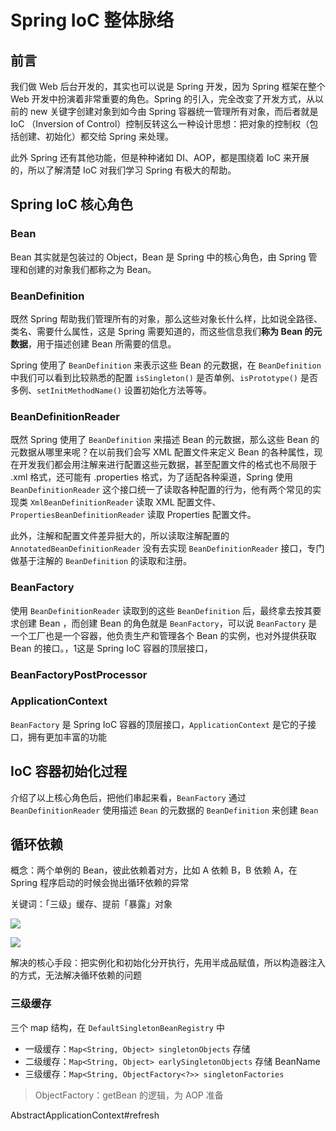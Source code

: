 # Spring IoC 整体脉络



## 前言

我们做 Web 后台开发的，其实也可以说是 Spring 开发，因为 Spring 框架在整个 Web 开发中扮演着非常重要的角色。Spring 的引入，完全改变了开发方式，从以前的 new 关键字创建对象到如今由 Spring 容器统一管理所有对象，而后者就是 IoC （Inversion of Control）控制反转这么一种设计思想：把对象的控制权（包括创建、初始化）都交给 Spring 来处理。

此外 Spring 还有其他功能，但是种种诸如 DI、AOP，都是围绕着 IoC 来开展的，所以了解清楚 IoC 对我们学习 Spring 有极大的帮助。



## Spring IoC 核心角色

### Bean

Bean 其实就是包装过的 Object，Bean 是 Spring 中的核心角色，由 Spring 管理和创建的对象我们都称之为 Bean。



### BeanDefinition

既然 Spring 帮助我们管理所有的对象，那么这些对象长什么样，比如说全路径、类名、需要什么属性，这是 Spring 需要知道的，而这些信息我们**称为 Bean 的元数据**，用于描述创建 Bean 所需要的信息。

Spring 使用了 `BeanDefinition` 来表示这些 Bean 的元数据，在 `BeanDefinition` 中我们可以看到比较熟悉的配置 `isSingleton()` 是否单例、`isPrototype()` 是否多例、`setInitMethodName()` 设置初始化方法等等。



### BeanDefinitionReader

既然 Spring 使用了 `BeanDefinition` 来描述 Bean 的元数据，那么这些 Bean 的元数据从哪里来呢？在以前我们会写 XML 配置文件来定义 Bean 的各种属性，现在开发我们都会用注解来进行配置这些元数据，甚至配置文件的格式也不局限于 .xml 格式，还可能有 .properties 格式，为了适配各种渠道，Spring 使用 `BeanDefinitionReader` 这个接口统一了读取各种配置的行为，他有两个常见的实现类 `XmlBeanDefinitionReader` 读取 XML 配置文件、`PropertiesBeanDefinitionReader` 读取 Properties 配置文件。

此外，注解和配置文件差异挺大的，所以读取注解配置的 `AnnotatedBeanDefinitionReader` 没有去实现 `BeanDefinitionReader` 接口，专门做基于注解的 `BeanDefinition` 的读取和注册。



### BeanFactory

使用 `BeanDefinitionReader` 读取到的这些 `BeanDefinition` 后，最终拿去按其要求创建 Bean ，而创建 Bean 的角色就是 `BeanFactory`，可以说 `BeanFactory` 是一个工厂也是一个容器，他负责生产和管理各个 Bean 的实例，也对外提供获取 Bean 的接口。，1这是 Spring IoC 容器的顶层接口，



### BeanFactoryPostProcessor



### ApplicationContext

`BeanFactory` 是 Spring IoC 容器的顶层接口，`ApplicationContext` 是它的子接口，拥有更加丰富的功能



## IoC 容器初始化过程

介绍了以上核心角色后，把他们串起来看，`BeanFactory` 通过 `BeanDefinitionReader` 使用描述 `Bean` 的元数据的 `BeanDefinition` 来创建 `Bean`







## 循环依赖

概念：两个单例的 Bean，彼此依赖着对方，比如 A 依赖 B，B 依赖 A，在 Spring 程序启动的时候会抛出循环依赖的异常



关键词：「三级」缓存、提前「暴露」对象



![](https://wingbun-notes-image.oss-cn-guangzhou.aliyuncs.com/images/20230611000200.png)





![](https://wingbun-notes-image.oss-cn-guangzhou.aliyuncs.com/images/20230610235912.png)



解决的核心手段：把实例化和初始化分开执行，先用半成品赋值，所以构造器注入的方式，无法解决循环依赖的问题 



### 三级缓存

三个 map 结构，在 `DefaultSingletonBeanRegistry` 中

- 一级缓存：`Map<String, Object> singletonObjects` 存储
- 二级缓存：`Map<String, Object> earlySingletonObjects` 存储 BeanName
- 三级缓存：`Map<String, ObjectFactory<?>> singletonFactories` 

> ObjectFactory：getBean 的逻辑，为 AOP 准备



AbstractApplicationContext#refresh



